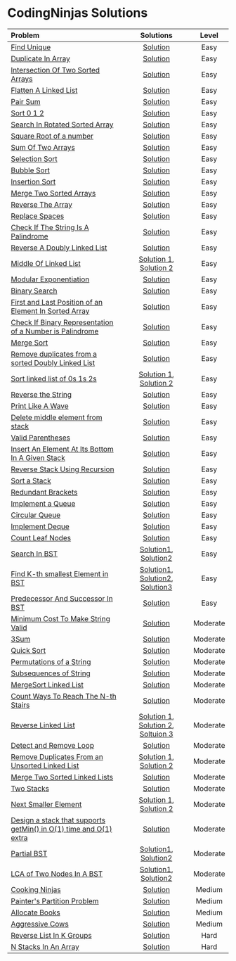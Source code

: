 # CodingNinjas Solutions

|  Problem  |  Solutions  |  Level  |
|:----------|:-----------:|:-------:|
|  [Find Unique](https://www.codingninjas.com/studio/problems/find-unique_625159)  |  [Solution](https://github.com/kishanrajput23/Love-Babbar-CPP-DSA-Course/blob/main/Lectures/Lecture_10/Lecture_Codes/find_unique.cpp)  |  Easy  |
|  [Duplicate In Array](https://www.codingninjas.com/studio/problems/duplicate-in-array_893397)  |  [Solution](https://github.com/kishanrajput23/Love-Babbar-CPP-DSA-Course/blob/main/Lectures/Lecture_10/Lecture_Codes/duplicate_in_array.cpp)  |  Easy  |
|  [Intersection Of Two Sorted Arrays](https://www.codingninjas.com/studio/problems/intersection-of-2-arrays_1082149)  |  [Solution](https://github.com/kishanrajput23/Love-Babbar-CPP-DSA-Course/blob/main/Lectures/Lecture_10/Lecture_Codes/intersection_of_two_arrays.cpp)  |  Easy  |
|  [ Flatten A Linked List](https://www.codingninjas.com/studio/problems/flatten-a-linked-list_1112655)  |  [Solution](https://github.com/kishanrajput23/Love-Babbar-CPP-DSA-Course/blob/main/Lectures/Lecture_53/Lecture_Codes/flatten_a_linked_list.cpp)  |  Easy  |
|  [Pair Sum](https://www.codingninjas.com/studio/problems/pair-sum_697295)  |  [Solution](https://github.com/kishanrajput23/Love-Babbar-CPP-DSA-Course/blob/main/Lectures/Lecture_10/Lecture_Codes/pair_sum.cpp)  |  Easy  |
|  [Sort 0 1 2](https://www.codingninjas.com/studio/problems/sort-0-1-2_631055)  |  [Solution](https://github.com/kishanrajput23/Love-Babbar-CPP-DSA-Course/blob/main/Lectures/Lecture_10/Homework/sort012.cpp)  |  Easy  |
|  [Search In Rotated Sorted Array](https://www.codingninjas.com/studio/problems/search-in-rotated-sorted-array_1082554)  |  [Solution](https://github.com/kishanrajput23/Love-Babbar-CPP-DSA-Course/blob/main/Lectures/Lecture_14/Lecture_Codes/search_in_rotated_sorted_array.cpp)  |  Easy  |
|  [Square Root of a number](https://www.codingninjas.com/studio/problems/square-root-integral_893351)  |  [Solution](https://github.com/kishanrajput23/Love-Babbar-CPP-DSA-Course/blob/main/Lectures/Lecture_14/Lecture_Codes/square_root_of_a_number.cpp)  |  Easy  |
|  [Sum Of Two Arrays](https://www.codingninjas.com/studio/problems/sum-of-two-arrays_893186)  |  [Solution](https://github.com/kishanrajput23/Love-Babbar-CPP-DSA-Course/blob/main/Lectures/Lecture_21/Lecture_Codes/sum_of_two_arrays.cpp)  |  Easy  |
|  [Selection Sort](https://www.codingninjas.com/studio/problems/selection-sort_981162)  |  [Solution](https://github.com/kishanrajput23/Love-Babbar-CPP-DSA-Course/blob/main/Lectures/Lecture_16/Lecture_Codes/selection_sort.cpp)  |  Easy  |
|  [Bubble Sort](https://www.codingninjas.com/studio/problems/bubble-sort_980524?)  |  [Solution](https://github.com/kishanrajput23/Love-Babbar-CPP-DSA-Course/blob/main/Lectures/Lecture_17/Lecture_Codes/bubble_sort.cpp)  |  Easy  |
|  [Insertion Sort](https://www.codingninjas.com/studio/problems/insertion-sort_3155179)  |  [Solution](https://github.com/kishanrajput23/Love-Babbar-CPP-DSA-Course/blob/main/Lectures/Lecture_18/Lecture_Codes/insertion_sort.cpp)  |  Easy  |
|  [Merge Two Sorted Arrays]()  |  [Solution](https://github.com/kishanrajput23/Love-Babbar-CPP-DSA-Course/blob/main/Lectures/Lecture_20/Lecture_Codes/merge_two_sorted_array.cpp)  |  Easy  |
|  [Reverse The Array](https://www.codingninjas.com/studio/problems/reverse-the-array_1262298)  |  [Solution](https://github.com/kishanrajput23/Love-Babbar-CPP-DSA-Course/blob/main/Lectures/Lecture_20/Lecture_Codes/reverse_the_array.cpp)  |  Easy  |
|  [Replace Spaces](https://www.codingninjas.com/studio/problems/replace-spaces_1172172)  |  [Solution](https://github.com/kishanrajput23/Love-Babbar-CPP-DSA-Course/blob/main/Lectures/Lecture_22/Lecture_Codes/replace_spaces.cpp)  |  Easy  |
|  [Check If The String Is A Palindrome](https://www.codingninjas.com/studio/problems/check-if-the-string-is-a-palindrome_1062633)  |  [Solution](https://github.com/kishanrajput23/Love-Babbar-CPP-DSA-Course/blob/main/Lectures/Lecture_22/Homework/check_if_the_string_is_a_palindrome.cpp)  |  Easy  |
|  [Reverse A Doubly Linked List](https://www.codingninjas.com/studio/problems/reverse-a-doubly-linked-list_1116098)  |  [Solution](https://github.com/kishanrajput23/Love-Babbar-CPP-DSA-Course/blob/main/Lectures/Lecture_45/Homework/reverse_a_doubly_linked_list.cpp)  |  Easy  |
|  [Middle Of Linked List](https://www.codingninjas.com/studio/problems/middle-of-linked-list_973250)  |  [Solution 1](https://github.com/kishanrajput23/Love-Babbar-CPP-DSA-Course/blob/main/Lectures/Lecture_45/Lecture_Codes/middle_of_linked_list_approach_01.cpp), [Solution 2](https://github.com/kishanrajput23/Love-Babbar-CPP-DSA-Course/blob/main/Lectures/Lecture_45/Lecture_Codes/middle_of_linked_list_approach_02.cpp)  |  Easy  |
|  [Modular Exponentiation](https://www.codingninjas.com/studio/problems/modular-exponentiation_1082146)  |  [Solution](https://github.com/kishanrajput23/Love-Babbar-CPP-DSA-Course/blob/main/Lectures/Lecture_24/Lecture_Codes/modular_exponentiation.cpp)  |  Easy  |
|  [Binary Search](https://www.codingninjas.com/studio/problems/binary-search_972)  |  [Solution](https://github.com/kishanrajput23/Love-Babbar-CPP-DSA-Course/blob/main/Lectures/Lecture_33/Lecture_Codes/binary_search.cpp)  |  Easy  |
|  [First and Last Position of an Element In Sorted Array](https://www.codingninjas.com/studio/problems/first-and-last-position-of-an-element-in-sorted-array_1082549?)  |  [Solution](https://github.com/kishanrajput23/Love-Babbar-CPP-DSA-Course/blob/main/Lectures/Lecture_33/Homework/first_and_last_position_of_an_element_in_sorted_array.cpp)  |  Easy  |
|  [Check If Binary Representation of a Number is Palindrome](https://www.codingninjas.com/studio/problems/check-palindrome_920555)  |  [Solution](https://github.com/kishanrajput23/Love-Babbar-CPP-DSA-Course/blob/main/Lectures/Lecture_34/Homework/check_if_binary_representation_of_a_number_is_palindrome.cpp)  |  Easy  |
|  [Merge Sort](https://www.codingninjas.com/studio/problems/merge-sort_920442?)  |  [Solution](https://github.com/kishanrajput23/Love-Babbar-CPP-DSA-Course/blob/main/Lectures/Lecture_35/Lecture_Codes/merge_sort.cpp)  |  Easy  |
|  [Remove duplicates from a sorted Doubly Linked List](https://www.codingninjas.com/studio/problems/unique-sorted-list_2420283)  |  [Solution](https://github.com/kishanrajput23/Love-Babbar-CPP-DSA-Course/blob/main/Lectures/Lecture_48/Lecture_Codes/remove_duplicates_from_a_sorted_doubly_linked_list.cpp)  |  Easy  |
|  [Sort linked list of 0s 1s 2s](https://www.codingninjas.com/studio/problems/sort-linked-list-of-0s-1s-2s_1071937)  |  [Solution 1](https://github.com/kishanrajput23/Love-Babbar-CPP-DSA-Course/blob/main/Lectures/Lecture_49/Lecture_Codes/sort_linked_list_of_0s_1s_2s_approach-1.cpp), [Solution 2](https://github.com/kishanrajput23/Love-Babbar-CPP-DSA-Course/blob/main/Lectures/Lecture_49/Lecture_Codes/sort_linked_list_of_0s_1s_2s_approach-2.cpp)  |  Easy  |
|  [Reverse the String](https://www.codingninjas.com/studio/problems/reverse-the-string_799927)  |  [Solution](https://github.com/kishanrajput23/Love-Babbar-CPP-DSA-Course/blob/main/Lectures/Lecture_34/Lecture_Codes/reverse_the_string.cpp)  |  Easy  |
|  [Print Like A Wave](https://www.codingninjas.com/studio/problems/print-like-a-wave_893268)  |  [Solution](https://github.com/kishanrajput23/Love-Babbar-CPP-DSA-Course/blob/main/Lectures/Lecture_23/Lecture_Codes/print_like_a_wave.cpp)  |  Easy  |
|  [Delete middle element from stack](https://www.codingninjas.com/studio/problems/delete-middle-element-from-stack_985246)  |  [Solution](https://github.com/kishanrajput23/Love-Babbar-CPP-DSA-Course/blob/main/Lectures/Lecture_55/Lecture_Codes/delete_middle_element_from_stack.cpp)  |  Easy  |
|  [Valid Parentheses](https://www.codingninjas.com/studio/problems/valid-parenthesis_795104)  |  [Solution](https://github.com/kishanrajput23/Love-Babbar-CPP-DSA-Course/blob/main/Lectures/Lecture_55/Lecture_Codes/valid_parentheses.cpp)  |  Easy  |
|  [Insert An Element At Its Bottom In A Given Stack](https://www.codingninjas.com/studio/problems/insert-an-element-at-its-bottom-in-a-given-stack_1171166)  |  [Solution](https://github.com/kishanrajput23/Love-Babbar-CPP-DSA-Course/blob/main/Lectures/Lecture_55/Lecture_Codes/insert_an_element_at_its_bottom_in_a_given_stack.cpp)  |  Easy  |
|  [Reverse Stack Using Recursion](https://www.codingninjas.com/studio/problems/reverse-stack-using-recursion_631875)  |  [Solution](https://github.com/kishanrajput23/Love-Babbar-CPP-DSA-Course/blob/main/Lectures/Lecture_55/Lecture_Codes/reverse_stack_using_recursion.cpp)  |  Easy  |
|  [Sort a Stack](https://www.codingninjas.com/studio/problems/sort-a-stack_985275)  |  [Solution](https://github.com/kishanrajput23/Love-Babbar-CPP-DSA-Course/blob/main/Lectures/Lecture_55/Lecture_Codes/sort_a_stack.cpp)  |  Easy  |
|  [Redundant Brackets](https://www.codingninjas.com/studio/problems/redundant-brackets_975473)  |  [Solution](https://github.com/kishanrajput23/Love-Babbar-CPP-DSA-Course/blob/main/Lectures/Lecture_55/Lecture_Codes/redundant_brackets.cpp)  |  Easy  |
|  [Implement a Queue](https://www.codingninjas.com/studio/problems/queue-using-array-or-singly-linked-list_2099908)  |  [Solution](https://github.com/kishanrajput23/Love-Babbar-CPP-DSA-Course/blob/main/Lectures/Lecture_60/Lecture_Codes/implement_a_queue.cpp)  |  Easy  |
|  [Circular Queue](https://www.codingninjas.com/studio/problems/circular-queue_1170058)  |  [Solution](https://github.com/kishanrajput23/Love-Babbar-CPP-DSA-Course/blob/main/Lectures/Lecture_60/Lecture_Codes/circular_queue.cpp)  |  Easy  |
|  [Implement Deque](https://www.codingninjas.com/studio/problems/deque_1170059)  |  [Solution](https://github.com/kishanrajput23/Love-Babbar-CPP-DSA-Course/blob/main/Lectures/Lecture_60/Lecture_Codes/implement_deque.cpp)  |  Easy  |
|  [Count Leaf Nodes](https://www.naukri.com/code360/problems/count-leaf-nodes_893055)  |  [Solution](https://github.com/kishanrajput23/Love-Babbar-CPP-DSA-Course/blob/main/Lectures/Lecture_62/Lecture_Codes/count_leaf_nodes.cpp)  |  Easy  |
|  [Search In BST](https://www.naukri.com/code360/problems/search-in-bst_1402878)  |  [Solution1](https://github.com/kishanrajput23/Love-Babbar-CPP-DSA-Course/blob/main/Lectures/Lecture_69/Lecture_Codes/search_in_bst_approach_1.cpp), [Solution2](https://github.com/kishanrajput23/Love-Babbar-CPP-DSA-Course/blob/main/Lectures/Lecture_69/Lecture_Codes/search_in_bst_approach_2.cpp)  |  Easy  |
|  [Find K-th smallest Element in BST](https://www.naukri.com/code360/problems/find-k-th-smallest-element-in-bst_1069333)  |  [Solution1](https://github.com/kishanrajput23/Love-Babbar-CPP-DSA-Course/blob/main/Lectures/Lecture_70/Lecture_Codes/find_kth_smallest_element_in_bst_approach_1.cpp), [Solution2](https://github.com/kishanrajput23/Love-Babbar-CPP-DSA-Course/blob/main/Lectures/Lecture_70/Lecture_Codes/find_kth_smallest_element_in_bst_approach_2.cpp), [Solution3](https://github.com/kishanrajput23/Love-Babbar-CPP-DSA-Course/blob/main/Lectures/Lecture_70/Lecture_Codes/find_kth_smallest_element_in_bst_approach_3.cpp)  |  Easy  |
|  [Predecessor And Successor In BST](https://www.naukri.com/code360/problems/_893049)  |  [Solution](https://github.com/kishanrajput23/Love-Babbar-CPP-DSA-Course/blob/main/Lectures/Lecture_70/Lecture_Codes/predecessor_and_successor_in_bst.cpp)  |  Easy  |
|  [ Minimum Cost To Make String Valid](https://www.codingninjas.com/studio/problems/minimum-cost-to-make-string-valid_1115770)  |  [Solution](https://github.com/kishanrajput23/Love-Babbar-CPP-DSA-Course/blob/main/Lectures/Lecture_55/Lecture_Codes/minimum_cost_to_make_string_valid.cpp)  |  Moderate  |
|  [3Sum](https://www.codingninjas.com/studio/problems/triplets-with-given-sum_893028)  |  [Solution](https://github.com/kishanrajput23/Love-Babbar-CPP-DSA-Course/blob/main/Lectures/Lecture_10/Homework/3sum.cpp)  |  Moderate  |
|  [Quick Sort](https://www.codingninjas.com/studio/problems/quick-sort_983625)  |  [Solution](https://github.com/kishanrajput23/Love-Babbar-CPP-DSA-Course/blob/main/Lectures/Lecture_36/Lecture_Codes/quick_sort.cpp)  |  Moderate  |
|  [Permutations of a String](https://www.codingninjas.com/studio/problems/permutations-of-a-string_985254)  |  [Solution](https://github.com/kishanrajput23/Love-Babbar-CPP-DSA-Course/blob/main/Lectures/Lecture_39/Lecture_Codes/permutations_of_string.cpp)  |  Moderate  |
|  [Subsequences of String](https://www.codingninjas.com/studio/problems/subsequences-of-string_985087)  |  [Solution](https://github.com/kishanrajput23/Love-Babbar-CPP-DSA-Course/blob/main/Lectures/Lecture_37/Lecture_Codes/subsequences_of_string.cpp)  |  Moderate  |
|  [MergeSort Linked List](https://www.codingninjas.com/studio/problems/mergesort-linked-list_630514)  |  [Solution](https://github.com/kishanrajput23/Love-Babbar-CPP-DSA-Course/blob/main/Lectures/Lecture_53/Lecture_Codes/merge_sort_linked_list.cpp)  |  Moderate  |
|  [Count Ways To Reach The N-th Stairs](https://www.codingninjas.com/studio/problems/count-ways-to-reach-nth-stairs_798650?interviewProblemRedirection=true)  |  [Solution](https://github.com/kishanrajput23/Love-Babbar-CPP-DSA-Course/blob/main/Lectures/Lecture_32/Lecture_Codes/climb_stairs.cpp)  |  Moderate  |
|  [Reverse Linked List](https://www.codingninjas.com/studio/problems/reverse-the-singly-linked-list_799897)  |  [Solution 1](https://github.com/kishanrajput23/Love-Babbar-CPP-DSA-Course/blob/main/Lectures/Lecture_45/Lecture_Codes/reverse_linked_list_approach_01.cpp), [Solution 2](https://github.com/kishanrajput23/Love-Babbar-CPP-DSA-Course/blob/main/Lectures/Lecture_45/Lecture_Codes/reverse_linked_list_approach_02.cpp), [Soltuion 3](https://github.com/kishanrajput23/Love-Babbar-CPP-DSA-Course/blob/main/Lectures/Lecture_45/Lecture_Codes/reverse_linked_list_approach_03.cpp)  |  Moderate  |
|  [Detect and Remove Loop](https://www.codingninjas.com/studio/problems/interview-shuriken-42-detect-and-remove-loop_241049)  |  [Solution](https://github.com/kishanrajput23/Love-Babbar-CPP-DSA-Course/blob/main/Lectures/Lecture_47/Lecture_Codes/detect_and_remove_loop.cpp)  |  Moderate  |
|  [Remove Duplicates From an Unsorted Linked List](https://www.codingninjas.com/studio/problems/remove-duplicates-from-unsorted-linked-list_1069331)  |  [Solution 1](https://github.com/kishanrajput23/Love-Babbar-CPP-DSA-Course/blob/main/Lectures/Lecture_48/Homework/remove_duplicates_from_an_unsorted_linked_list_approach-3.cpp), [Solution 2](https://github.com/kishanrajput23/Love-Babbar-CPP-DSA-Course/blob/main/Lectures/Lecture_48/Homework/remove_duplicates_from_an_unsorted_linked_list_approach-4.cpp)  |  Moderate  |
|  [Merge Two Sorted Linked Lists](https://www.codingninjas.com/studio/problems/merge-two-sorted-linked-lists_800332)  |  [Solution](https://github.com/kishanrajput23/Love-Babbar-CPP-DSA-Course/blob/main/Lectures/Lecture_49/Lecture_Codes/merge_two_sorted_linked_lists.cpp)  |  Moderate  |
|  [Two Stacks](https://www.codingninjas.com/studio/problems/two-stacks_983634)  |  [Solution](https://github.com/kishanrajput23/Love-Babbar-CPP-DSA-Course/blob/main/Lectures/Lecture_54/Lecture_Codes/two_stacks.cpp)  |  Moderate  |
|  [Next Smaller Element](https://www.codingninjas.com/studio/problems/next-smaller-element_1112581)  |  [Solution 1](https://github.com/kishanrajput23/Love-Babbar-CPP-DSA-Course/blob/main/Lectures/Lecture_56/Lecture_Codes/next_smaller_element_approach-1.cpp), [Solution 2](https://github.com/kishanrajput23/Love-Babbar-CPP-DSA-Course/blob/main/Lectures/Lecture_56/Lecture_Codes/next_smaller_element_approach-2.cpp)  |  Moderate  |
|  [Design a stack that supports getMin() in O(1) time and O(1) extra](https://www.codingninjas.com/studio/problems/design-a-stack-that-supports-getmin-in-o-1-time-and-o-1-extra-space_842465)  |  [Solution](https://github.com/kishanrajput23/Love-Babbar-CPP-DSA-Course/blob/main/Lectures/Lecture_59/Lecture_Codes/design_a_stack_that_supports_getMin_in_O1_time_and_O1_extra.cpp)  |  Moderate  |
|  [Partial BST](https://www.naukri.com/code360/problems/validate-bst_799483)  |  [Solution1](https://github.com/kishanrajput23/Love-Babbar-CPP-DSA-Course/blob/main/Lectures/Lecture_70/Lecture_Codes/partial_bst_approach_1.cpp), [Solution2](https://github.com/kishanrajput23/Love-Babbar-CPP-DSA-Course/blob/main/Lectures/Lecture_70/Lecture_Codes/partial_bst_approach_2.cpp)  |  Moderate  |
|  [LCA of Two Nodes In A BST](https://www.naukri.com/code360/problems/lca-in-a-bst_981280)  |  [Solution1](https://github.com/kishanrajput23/Love-Babbar-CPP-DSA-Course/blob/main/Lectures/Lecture_70/Lecture_Codes/lca_of_two_nodes_in_a_bst_approach_1.cpp), [Solution2](https://github.com/kishanrajput23/Love-Babbar-CPP-DSA-Course/blob/main/Lectures/Lecture_70/Lecture_Codes/lca_of_two_nodes_in_a_bst_approach_2.cpp)  |  Moderate  |
|  [Cooking Ninjas](https://www.codingninjas.com/studio/problems/cooking-ninjas_1164174)  |  [Solution](https://github.com/kishanrajput23/Love-Babbar-CPP-DSA-Course/blob/main/Lectures/Lecture_15/Homework/cooking_ninjas.cpp)  |  Medium  |
|  [Painter's Partition Problem](https://www.codingninjas.com/studio/problems/painter-s-partition-problem_1089557)  |  [Solution](https://github.com/kishanrajput23/Love-Babbar-CPP-DSA-Course/blob/main/Lectures/Lecture_15/Homework/painter's_partition_problem.cpp)  |  Medium  |
|  [Allocate Books](https://www.codingninjas.com/studio/problems/ayush-gives-ninjatest_1097574)  |  [Solution](https://github.com/kishanrajput23/Love-Babbar-CPP-DSA-Course/blob/main/Lectures/Lecture_15/Lecture_Codes/allocate_books.cpp)  |  Medium  |
|  [Aggressive Cows](https://www.codingninjas.com/studio/problems/aggressive-cows_1082559)  |  [Solution](https://github.com/kishanrajput23/Love-Babbar-CPP-DSA-Course/blob/main/Lectures/Lecture_15/Lecture_Codes/aggressive_cows.cpp)  |  Medium  |
|  [Reverse List In K Groups](https://www.codingninjas.com/studio/problems/reverse-list-in-k-groups_983644)  |  [Solution](https://github.com/kishanrajput23/Love-Babbar-CPP-DSA-Course/blob/main/Lectures/Lecture_46/Lecture_Codes/reverse_list_in_k_groups.cpp)  |  Hard  |
|  [N Stacks In An Array](https://www.codingninjas.com/studio/problems/n-stacks-in-an-array_1164271)  |  [Solution](https://github.com/kishanrajput23/Love-Babbar-CPP-DSA-Course/blob/main/Lectures/Lecture_58/Lecture_Codes/n_stacks_in_an_array.cpp)  |  Hard  |
